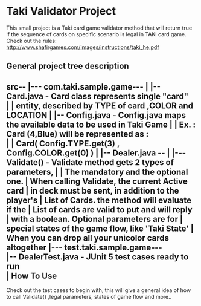 Taki Validator Project
======================
This small project is a Taki card game validator method that will return true if the sequence of cards on specific scenario is legal in TAKI card game.
Check out the rules:  http://www.shafirgames.com/images/instructions/taki_he.pdf

General project tree description
--------------------------------
src--
	|--- com.taki.sample.game---
	|						   |-- Card.java	- Card class represents single "card" 		
	|						   |				  entity, described by TYPE of card ,COLOR and LOCATION
	|                          |-- Config.java 	- Config.java maps the available data to be used in Taki Game 
	|                          | 				  Ex. : Card (4,Blue) will be represented as :  
	|						   |                  Card( Config.TYPE.get(3) , Config.COLOR.get(0) )
	|                          |-- Dealer.java -- 
	|											|---Validate()	 - Validate method gets 2 types of parameters,
	|											|				 The mandatory and the optional one.
	|															 When calling Validate, the current Active card
	|											                 in deck must be sent, in addition to the player's
	|						                                     List of Cards. the method will evaluate if the 
	|															 List of cards are valid to put and will reply
	|                                                            with a boolean. Optional parameters are for 
	|															 special states of the game flow, like 'Taki State'
	|															 When you can drop all your unicolor cards altogether
	|--- test.taki.sample.game---																 
								|-- DealerTest.java				 - JUnit 5 test cases ready to run								 
								|
How To Use
----------
Check out the test cases to begin with, this will give a general idea of how to call Validate() ,legal parameters, states of game flow and more..